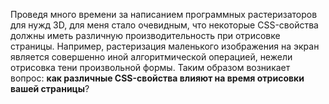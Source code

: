 Проведя много времени за написанием программных растеризаторов для нужд 3D, для меня стало очевидным, что некоторые CSS-свойства должны иметь различную производительность при отрисовке страницы. Например, растеризация маленького изображения на экран является совершенно иной алгоритмической операцией, нежели отрисовка тени произвольной формы. Таким образом возникает вопрос: **как различные CSS-свойства влияют на время отрисовки вашей страницы**?
